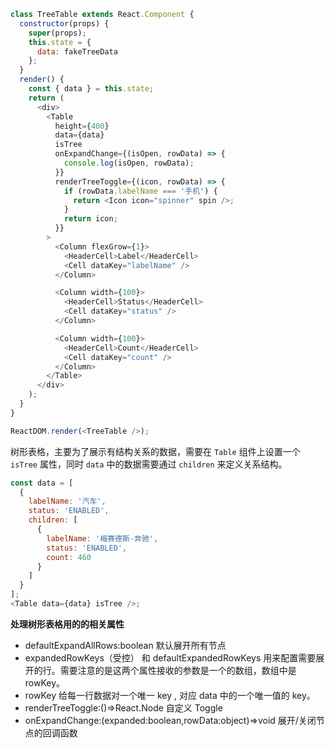 <!--start-code-->

```js
class TreeTable extends React.Component {
  constructor(props) {
    super(props);
    this.state = {
      data: fakeTreeData
    };
  }
  render() {
    const { data } = this.state;
    return (
      <div>
        <Table
          height={400}
          data={data}
          isTree
          onExpandChange={(isOpen, rowData) => {
            console.log(isOpen, rowData);
          }}
          renderTreeToggle={(icon, rowData) => {
            if (rowData.labelName === '手机') {
              return <Icon icon="spinner" spin />;
            }
            return icon;
          }}
        >
          <Column flexGrow={1}>
            <HeaderCell>Label</HeaderCell>
            <Cell dataKey="labelName" />
          </Column>

          <Column width={100}>
            <HeaderCell>Status</HeaderCell>
            <Cell dataKey="status" />
          </Column>

          <Column width={100}>
            <HeaderCell>Count</HeaderCell>
            <Cell dataKey="count" />
          </Column>
        </Table>
      </div>
    );
  }
}

ReactDOM.render(<TreeTable />);
```

<!--end-code-->

树形表格，主要为了展示有结构关系的数据，需要在 `Table` 组件上设置一个 `isTree` 属性，同时 `data` 中的数据需要通过 `children` 来定义关系结构。

```js
const data = [
  {
    labelName: '汽车',
    status: 'ENABLED',
    children: [
      {
        labelName: '梅赛德斯-奔驰',
        status: 'ENABLED',
        count: 460
      }
    ]
  }
];
<Table data={data} isTree />;
```

**处理树形表格用的的相关属性**

* defaultExpandAllRows:boolean 默认展开所有节点
* expandedRowKeys（受控） 和 defaultExpandedRowKeys 用来配置需要展开的行。需要注意的是这两个属性接收的参数是一个的数组，数组中是 rowKey。
* rowKey 给每一行数据对一个唯一 key , 对应 data 中的一个唯一值的 key。
* renderTreeToggle:()=>React.Node 自定义 Toggle
* onExpandChange:(expanded:boolean,rowData:object)=>void 展开/关闭节点的回调函数
